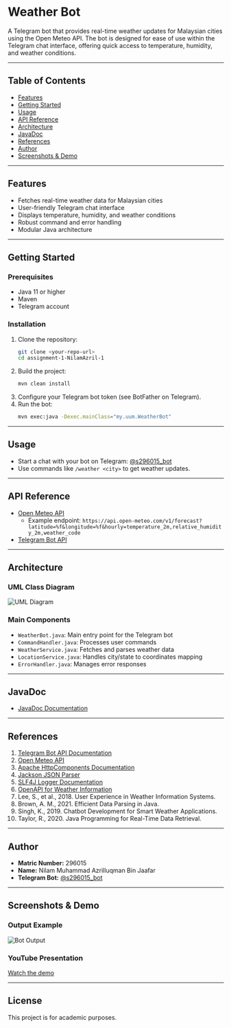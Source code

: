 # Weather Bot

A Telegram bot that provides real-time weather updates for Malaysian cities using the Open Meteo API. The bot is designed for ease of use within the Telegram chat interface, offering quick access to temperature, humidity, and weather conditions.

---

## Table of Contents
- [Features](#features)
- [Getting Started](#getting-started)
- [Usage](#usage)
- [API Reference](#api-reference)
- [Architecture](#architecture)
- [JavaDoc](#javadoc)
- [References](#references)
- [Author](#author)
- [Screenshots & Demo](#screenshots--demo)

---

## Features
- Fetches real-time weather data for Malaysian cities
- User-friendly Telegram chat interface
- Displays temperature, humidity, and weather conditions
- Robust command and error handling
- Modular Java architecture

---

## Getting Started

### Prerequisites
- Java 11 or higher
- Maven
- Telegram account

### Installation
1. Clone the repository:
   ```bash
   git clone <your-repo-url>
   cd assignment-1-NilamAzril-1
   ```
2. Build the project:
   ```bash
   mvn clean install
   ```
3. Configure your Telegram bot token (see BotFather on Telegram).
4. Run the bot:
   ```bash
   mvn exec:java -Dexec.mainClass="my.uum.WeatherBot"
   ```

---

## Usage
- Start a chat with your bot on Telegram: [@s296015_bot](https://t.me/s296015_bot)
- Use commands like `/weather <city>` to get weather updates.

---

## API Reference
- [Open Meteo API](https://open-meteo.com/)
  - Example endpoint: `https://api.open-meteo.com/v1/forecast?latitude=%f&longitude=%f&hourly=temperature_2m,relative_humidity_2m,weather_code`
- [Telegram Bot API](https://core.telegram.org/bots/api)

---

## Architecture

### UML Class Diagram
![UML Diagram](https://github.com/user-attachments/assets/928fc724-3154-4ea8-b251-ac54773b0a21)

### Main Components
- `WeatherBot.java`: Main entry point for the Telegram bot
- `CommandHandler.java`: Processes user commands
- `WeatherService.java`: Fetches and parses weather data
- `LocationService.java`: Handles city/state to coordinates mapping
- `ErrorHandler.java`: Manages error responses

---

## JavaDoc
- [JavaDoc Documentation](https://github.com/STIWK3014-A241/assignment-1-NilamAzril/tree/master/JavaDoc)

---

## References
1. [Telegram Bot API Documentation](https://core.telegram.org/bots/api)
2. [Open Meteo API](https://open-meteo.com/)
3. [Apache HttpComponents Documentation](https://hc.apache.org/)
4. [Jackson JSON Parser](https://github.com/FasterXML/jackson)
5. [SLF4J Logger Documentation](https://www.slf4j.org/)
6. [OpenAPI for Weather Information](https://openweathermap.org/api)
7. Lee, S., et al., 2018. User Experience in Weather Information Systems.
8. Brown, A. M., 2021. Efficient Data Parsing in Java.
9. Singh, K., 2019. Chatbot Development for Smart Weather Applications.
10. Taylor, R., 2020. Java Programming for Real-Time Data Retrieval.

---

## Author
- **Matric Number:** 296015
- **Name:** Nilam Muhammad Azrilluqman Bin Jaafar
- **Telegram Bot:** [@s296015_bot](https://t.me/s296015_bot)


---

## Screenshots & Demo

### Output Example
![Bot Output](https://github.com/user-attachments/assets/788dc53d-bebb-4a58-86a1-c83ceab5b195)

### YouTube Presentation
[Watch the demo](https://youtu.be/gnTqPP7pRD4)

---

## License
This project is for academic purposes.

